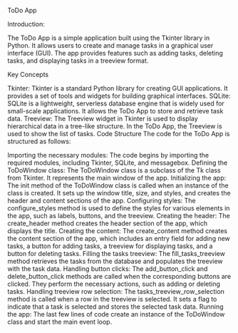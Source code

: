 ToDo App

Introduction:

The ToDo App is a simple application built using the Tkinter library in Python. It allows users to create and manage tasks in a graphical user interface (GUI). The app provides features such as adding tasks, deleting tasks, and displaying tasks in a treeview format.

Key Concepts

Tkinter: Tkinter is a standard Python library for creating GUI applications. It provides a set of tools and widgets for building graphical interfaces. SQLite: SQLite is a lightweight, serverless database engine that is widely used for small-scale applications. It allows the ToDo App to store and retrieve task data. Treeview: The Treeview widget in Tkinter is used to display hierarchical data in a tree-like structure. In the ToDo App, the Treeview is used to show the list of tasks. Code Structure The code for the ToDo App is structured as follows:

Importing the necessary modules: The code begins by importing the required modules, including Tkinter, SQLite, and messagebox. Defining the ToDoWindow class: The ToDoWindow class is a subclass of the Tk class from Tkinter. It represents the main window of the app. Initializing the app: The init method of the ToDoWindow class is called when an instance of the class is created. It sets up the window title, size, and styles, and creates the header and content sections of the app. Configuring styles: The configure_styles method is used to define the styles for various elements in the app, such as labels, buttons, and the treeview. Creating the header: The create_header method creates the header section of the app, which displays the title. Creating the content: The create_content method creates the content section of the app, which includes an entry field for adding new tasks, a button for adding tasks, a treeview for displaying tasks, and a button for deleting tasks. Filling the tasks treeview: The fill_tasks_treeview method retrieves the tasks from the database and populates the treeview with the task data. Handling button clicks: The add_button_click and delete_button_click methods are called when the corresponding buttons are clicked. They perform the necessary actions, such as adding or deleting tasks. Handling treeview row selection: The tasks_treeview_row_selection method is called when a row in the treeview is selected. It sets a flag to indicate that a task is selected and stores the selected task data. Running the app: The last few lines of code create an instance of the ToDoWindow class and start the main event loop.
